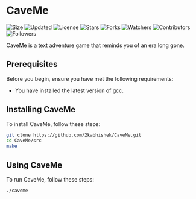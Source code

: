 # CaveMe

![Size](https://img.shields.io/github/repo-size/2kabhishek/CaveMe?style=plastic&color=green&label=Size)
![Updated](https://img.shields.io/github/last-commit/2kabhishek/CaveMe?style=plastic&color=red&label=Updated)
![License](https://img.shields.io/github/license/2kabhishek/CaveMe?style=plastic&color=lightgrey&label=License)
![Stars](https://img.shields.io/github/stars/2kabhishek/CaveMe?style=plastic&color=ffd500&label=Stars)
![Forks](https://img.shields.io/github/forks/2kabhishek/CaveMe?style=plastic&color=brightgreen&label=Forks)
![Watchers](https://img.shields.io/github/watchers/2kabhishek/CaveMe?style=plastic&color=orange&label=Watchers)
![Contributors](https://img.shields.io/github/contributors/2kabhishek/CaveMe?style=plastic&color=ff69b4&label=Contributors)
![Followers](https://img.shields.io/github/followers/2kabhishek?style=plastic&color=blue&label=Followers)

CaveMe is a text adventure game that reminds you of an era long gone.

## Prerequisites

Before you begin, ensure you have met the following requirements:

* You have installed the latest version of gcc.

## Installing CaveMe

To install CaveMe, follow these steps:

```bash
git clone https://github.com/2kabhishek/CaveMe.git
cd CaveMe/src
make

```

## Using CaveMe

To run CaveMe, follow these steps:

```bash
./caveme
```
